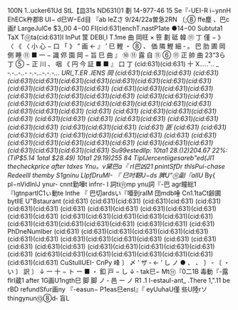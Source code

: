 100N 1..ucker61Ud StL【皿31s ND631()1 劃 14-977-46 15 Se『-UEI-R i−ynnH EhECk杵郡B UI− d巳W−Ed目 『ab leZさ 9/24/22a曽急2RN 〔;⑧ ffe塵 、巴c画f LargeJulCe $3_00 4−00 FI(cid:631)enchT.nastP1ate ●14−00 Subtuta1 TaX T⑪ta(cid:631)I InPut 筐 DEBI,I T.1me 曲 岡旺 × 笹 劃 砥 韓 ⑪ 丁 僅 − 》 〈 《 〈 小 心 − 口 「 》 ” 画 ← 』 ’ 巳 鰹 ・ ⑧ 、 価 隣 鰹 細 ‐ 。 巴 肋 圃 岡 側 睡 ⑪ ■ 一 − 識 侭 園 岡 − 旨 巳 曲 』 ⑩ ⑪ 露 自 ⑪ ⑥ ⑪ 正 帥 曲 23“3ら 丁 ⑤ − 正 川 、 咽 《 円 今 証 ■ ■ 』 口 丁 (cid:631)(cid:631) 十 X._..._."_.___._ _ ‐.-..-..- -.-…-.-.-… URI_T.ER ._IENS 岡 (cid:631)(cid:631)(cid:631) (cid:631) (cid:631)(cid:631)(cid:631)(cid:631)(cid:631)(cid:631)(cid:631)(cid:631) (cid:631)(cid:631)(cid:631)(cid:631) (cid:631)(cid:631)(cid:631)(cid:631)(cid:631)(cid:631)(cid:631)(cid:631)(cid:631) (cid:631)(cid:631)(cid:631)(cid:631)(cid:631)(cid:631)(cid:631)(cid:631)(cid:631)(cid:631)(cid:631)(cid:631)(cid:631)(cid:631) (cid:631) (cid:631) (cid:631)(cid:631)(cid:631)(cid:631) (cid:631)(cid:631) (cid:631) (cid:631)(cid:631) (cid:631)(cid:631)(cid:631)(cid:631) (cid:631)(cid:631)(cid:631) (cid:631) 匪 (cid:631) (cid:631) (cid:631)(cid:631) (cid:631)(cid:631)(cid:631)(cid:631) (cid:631) (cid:631)(cid:631)(cid:631)(cid:631)(cid:631)(cid:631) (cid:631)(cid:631)(cid:631)(cid:631)(cid:631)(cid:631)(cid:631) Su99estedllp: 10ta1 $28.()2) 20%; (1.1p$4.67 22%: (TiP$5.14 1otal $28.49) 10ta1 $29. 19) 25% (cid:631) 1p$5 84 TipIJercentiigesareb"ed(JI1 thecheckprice after tdxes Ynu。v黛巴a『 rI巴凶21 pnintSfDr thlsPui-chase_ Redeelll themby S1gninu LlpfDruMI- 『 巳吋靭U−ds 脾U"⑪副『aIIU_ By{ pl−nVidlnIJ ynur- cnnt勤嘩t infnr- I 詞ti⑪mp ynu詞『-巴 agr瞳総1『IgtnpartlC1ぃ動te lnthe 『 巴切ardsい『唖到raIM 団mdb唾 Cn1.1taCt齢圃bytllE U"Bstaurant (cid:631) (cid:631)(cid:631) (cid:631)(cid:631) (cid:631)(cid:631)(cid:631) (cid:631) (cid:631)(cid:631) (cid:631)(cid:631)(cid:631)(cid:631)(cid:631) (cid:631)(cid:631)(cid:631)(cid:631)(cid:631)(cid:631)(cid:631)(cid:631)(cid:631)(cid:631)(cid:631) (cid:631)(cid:631) (cid:631) PhDneNumlber (cid:631) (cid:631)(cid:631)(cid:631)(cid:631)(cid:631)(cid:631)(cid:631) (cid:631)(cid:631)(cid:631)(cid:631) (cid:631) (cid:631)(cid:631) (cid:631)(cid:631) (cid:631)(cid:631)(cid:631)(cid:631)(cid:631)(cid:631) (cid:631)(cid:631)(cid:631)(cid:631)(cid:631)(cid:631)(cid:631)(cid:631)(cid:631) CuStuIIUEI- CnPy 峰 〕 〆 ’ ザ ‐ ← ’ し ノ ● 、 、 〕 ‐ 〔 ・ い 〕 訳 〕 ↓ 一 十 − ト ー ■ ・ 釦 戸 − し ↓ ‐ tak巳− Mt⑪『0二1B 毒動『-露flrl蔵1 after 1G画U1ngth巳 脚 脚 ノ ‐ 邑 ー ノ R1 .1 I-estauI-ant_ .There 1,".11 be rBD refundSfur画ny 『-easun− P1eas巳ensl』『 eyUuhaU僅 些U陸rソthingynun⑬⑧d‐ 盲L